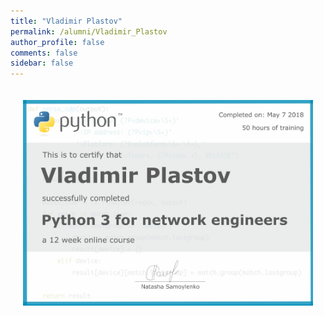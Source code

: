 ```yaml
---
title: "Vladimir Plastov"
permalink: /alumni/Vladimir_Plastov
author_profile: false
comments: false
sidebar: false
---
```


<div style="padding: 20px;">
  <img src="https://raw.githubusercontent.com/pyneng/pyneng.github.io/master/alumni/Vladimir_Plastov.png" alt="Python for network engineers">
</div>

